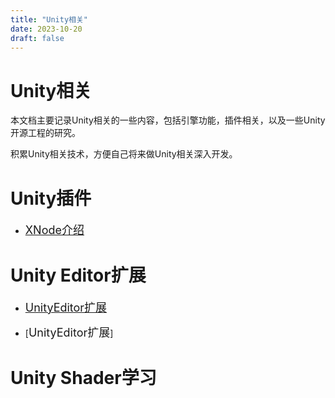 ```yaml
---
title: "Unity相关"
date: 2023-10-20
draft: false
---
```



# Unity相关

本文档主要记录Unity相关的一些内容，包括引擎功能，插件相关，以及一些Unity开源工程的研究。

积累Unity相关技术，方便自己将来做Unity相关深入开发。


# Unity插件

* [<font size=4>XNode介绍</font>](./Unity插件研究/XNode介绍.md)


# Unity Editor扩展

* [<font size=4>UnityEditor扩展</font>](./UnityEditor扩展/UnityEditor扩展大纲.md)

* [<font size=4>UnityEditor扩展</font>]

# Unity Shader学习